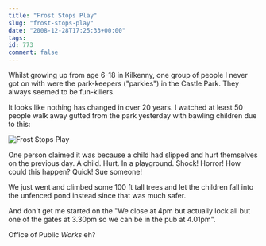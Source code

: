 ```yaml
---
title: "Frost Stops Play"
slug: "frost-stops-play"
date: "2008-12-28T17:25:33+00:00"
tags:
id: 773
comment: false
---
```


Whilst growing up from age 6-18 in Kilkenny, one group of people I never got on with were the park-keepers ("parkies") in the Castle Park. They always seemed to be fun-killers.

It looks like nothing has changed in over 20 years. I watched at least 50 people walk away gutted from the park yesterday with bawling children due to this:

![Frost Stops Play](https://conoroneill.com.s3.amazonaws.com/wp-content/uploads/2008/12/27122008256-300x225.jpg "Frost Stops Play")

One person claimed it was because a child had slipped and hurt themselves on the previous day. A child. Hurt. In a playground. Shock! Horror! How could this happen? Quick! Sue someone! 

We just went and climbed some 100 ft tall trees and let the children fall into the unfenced pond instead since that was much safer.

And don't get me started on the "We close at 4pm but actually lock all but one of the gates at 3.30pm so we can be in the pub at 4.01pm".

Office of Public _Works_ eh?
